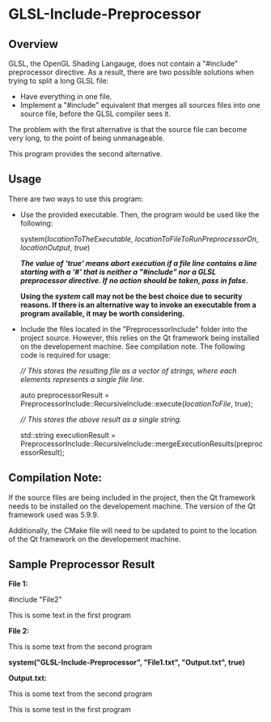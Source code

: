 # GLSL-Include-Preprocessor

## Overview

GLSL, the OpenGL Shading Langauge, does not contain a "#include" preprocessor directive.
As a result, there are two possible solutions when trying to split a long GLSL file:

* Have everything in one file.
* Implement a "#include" equivalent that merges all sources files into one source file,
   before the GLSL compiler sees it.
   
The problem with the first alternative is that the source file can become very long, to the
point of being unmanageable.

This program provides the second alternative.

## Usage

There are two ways to use this program:

* Use the provided executable. Then, the program would be used like the following:

  system(_locationToTheExecutable_, _locationToFileToRunPreprocessorOn_, _locationOutput_, _true_)
  
  **_The value of 'true' means abort execution if a file line contains a line starting with a '#' that is neither a "#include" nor a GLSL preprocessor directive. If no action should be taken, pass in false._**
  
  **Using the _system_ call may not be the best choice due to security reasons. If there is an alternative way to invoke an executable from a program available, it may be worth considering.**

* Include the files located in the "PreprocessorInclude" folder into the project source. However, this relies on the Qt framework being installed on the developement machine. See compilation note. The following code is required for usage:

  _// This stores the resulting file as a vector of strings, where each elements represents a single file line._
  
  auto preprocessorResult = PreprocessorInclude::RecursiveInclude::execute(_locationToFile_, true);
  
  _// This stores the above result as a single string._
  
  std::string executionResult = PreprocessorInclude::RecursiveInclude::mergeExecutionResults(preprocessorResult);
  
## Compilation Note:

If the source files are being included in the project, then the Qt framework needs to be installed on the developement machine. The version of the Qt framework used was 5.9.9.

Additionally, the CMake file will need to be updated to point to the location of the Qt framework on the developement machine.

## Sample Preprocessor Result

**File 1:** 

  #include "File2"
  
  This is some text in the first program
  
**File 2:**

  This is some text from the second program
  
**system("GLSL-Include-Preprocessor", "File1.txt", "Output.txt", true)**

**Output.txt:**

  This is some text from the second program
  
  This is some test in the first program
